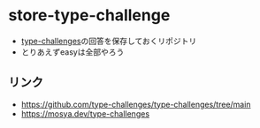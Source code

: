 # store-type-challenge
- [type-challenges](https://github.com/type-challenges/type-challenges/tree/main)の回答を保存しておくリポジトリ
- とりあえずeasyは全部やろう

## リンク
- https://github.com/type-challenges/type-challenges/tree/main
- https://mosya.dev/type-challenges
